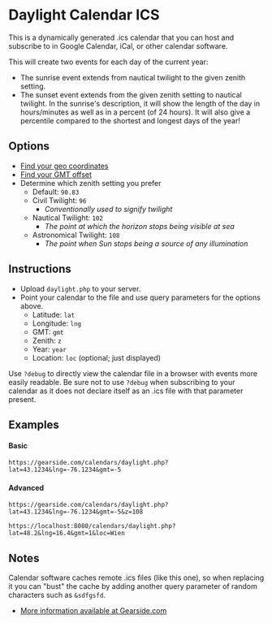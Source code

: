 # Daylight Calendar ICS

This is a dynamically generated .ics calendar that you can host and subscribe to in Google Calendar, iCal, or other calendar software.

This will create two events for each day of the current year:
- The sunrise event extends from nautical twilight to the given zenith setting.
- The sunset event extends from the given zenith setting to nautical twilight.
In the sunrise's description, it will show the length of the day in hours/minutes as well as in a percent (of 24 hours). It will also give a percentile compared to the shortest and longest days of the year!

## Options

- [Find your geo coordinates](http://mygeoposition.com/)
- [Find your GMT offset](http://en.wikipedia.org/wiki/List_of_UTC_time_offsets#mediaviewer/File:World_Time_Zones_Map.png)
- Determine which zenith setting you prefer
  - Default: `90.83`
  - Civil Twilight: `96`
    - _Conventionally used to signify twilight_
  - Nautical Twilight: `102`
    - _The point at which the horizon stops being visible at sea_
  - Astronomical Twilight: `108`
    - _The point when Sun stops being a source of any illumination_
    
## Instructions

- Upload `daylight.php` to your server.
- Point your calendar to the file and use query parameters for the options above.
  - Latitude: `lat`
  - Longitude: `lng`
  - GMT: `gmt`
  - Zenith: `z`
  - Year: `year`
  - Location: `loc` (optional; just displayed)

Use `?debug` to directly view the calendar file in a browser with events more easily readable. Be sure not to use `?debug` when subscribing to your calendar as it does not declare itself as an .ics file with that parameter present.

## Examples

#### Basic
`https://gearside.com/calendars/daylight.php?lat=43.1234&lng=-76.1234&gmt=-5`


#### Advanced
`https://gearside.com/calendars/daylight.php?lat=43.1234&lng=-76.1234&gmt=-5&z=108`

`https://localhost:8080/calendars/daylight.php?lat=48.2&lng=16.4&gmt=1&loc=Wien`

## Notes

Calendar software caches remote .ics files (like this one), so when replacing it you can "bust" the cache by adding another query parameter of random characters such as `&sdfgsfd`.

- [More information available at Gearside.com](https://gearside.com/google-daylight-calendar/)